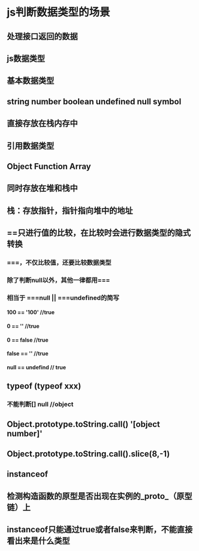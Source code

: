 # js判断数据类型的场景
## 处理接口返回的数据

## js数据类型
## 基本数据类型
## string number boolean undefined null symbol
## 直接存放在栈内存中

## 引用数据类型
## Object Function Array
## 同时存放在堆和栈中
## 栈：存放指针，指针指向堆中的地址

## ==只进行值的比较，在比较时会进行数据类型的隐式转换
### ===，不仅比较值，还要比较数据类型
### 除了判断null以外，其他一律都用===
### 相当于 ===null || ===undefined的简写

#### 100 == '100' //true
#### 0 == '' //true
#### 0 == false //true
#### false == '' //true
#### null == undefind // true

## typeof (typeof xxx)
### 不能判断[] null //object

## Object.prototype.toString.call() '[object number]'
## Object.prototype.toString.call().slice(8,-1)

## instanceof
## 检测构造函数的原型是否出现在实例的_proto_（原型链）上
## instanceof只能通过true或者false来判断，不能直接看出来是什么类型